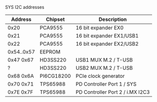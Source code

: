 SYS I2C addresses

| Address    | Chipset  | Description               |
|------------|----------|---------------------------|
| 0x20       | PCA9555  | 16 bit expander EX0       |
| 0x21       | PCA9555  | 16 bit expander EX1/USB1  |
| 0x22       | PCA9555  | 16 bit expander EX2/USB2  |
| 0x54..0x57 | EEPROM   |                    |
| 0x47 0x67  | HD3SS220 | USB1 MUX M.2 / T-USB |
| ?          | HD3SS220 | USB2 MUX M.2 / T-USB |
| 0x68 0x6A  | PI6CG18200 | PCIe clock generator |
| 0x70 0x71  | TPS65988 |  PD Controller Port 1 / SYS |
| 0x7E 0x7F  | TPS65988 |  PD Controller Port 2 / i.MX I2C3 |

